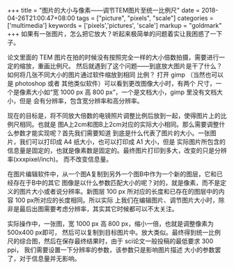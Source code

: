 +++
title = "图片的大小与像素——调节TEM图片至统一比例尺"
date = 2018-04-26T21:00:47+08:00
tags = ["picture", "pixels", "scale"]
categories = ['multimedia']
keywords = ['pixels','pictures', 'scale']
markup = "goldmark"
+++
如果有一张图片，怎么把它放大？听起来极简单的问题着实让我困惑了一下子。
<!--more-->

论文里面的 TEM 图片在拍的时候没有按照完全一样的大小倍数拍摄，需要进行一定的缩放，重画比例尺。
然后就遇到了这个问题——到底放大图片是干了什么？如何将几张不同大小的图片通过软件缩放到相同
比例？
打开 gimp （当然也可以是 photoshop 或者 其他类似软件）可以看到更改图像大小时，有两个
尺寸，一个是像素大小如“宽 1000 px 高 800 px”，一个是文档大小，gimp 里没有文档大小，但是
会有分辨率，包含宽分辨率和高分辨率。

现在的目标是，将不同放大倍数的电镜照片调整比例后放到一起，使得图片上的比例尺相同。也就是
图A上2cm和图B上2cm对应的实际大小相同。那么需要调整什么参数才能实现呢？首先我们需要知道
到底是什么代表了图片的大小。一张图片，我们可以打印成 A4 纸大小，也可以打印成 A1 大小，但是
实际图片所包含的信息量是固定的，也就是像素数是固定的。最终图片打印到多大，改变的只是分辨率(xxxpixel/inch)。
而不改变信息量。

在图片编辑软件中，从一个图A复制到另外一个图B中作为一个新的图层，它和已经存在于B中的其它
图像是以什么参数匹配大小的呢？对的，就是像素，而不是定义的图片大小或者说分辨率。新图层
100 px 所对应的长度和已存在的图层中的内容 100 px所对应的长度相同。所以实际
上我们在编辑图片、调节图片大小时，除非是最后出图需要考虑分辨率，其实其它时候都可以不太关注。

实际操作中，一张图，宽 1000 px 高 800 px，缩小一倍，也就是调整像素为 500x400 px即可，
然后可以复制到目标图片中。放大类似。最终得到统一比例尺的综合图，然后在保存最终结果时，由于
sci论文一般投稿的最低要求 300 ppi， 我们需要设置一下分辨率的参数，该参数只是影响图片描述
大小的参数罢了，对于信息量并无影响。
